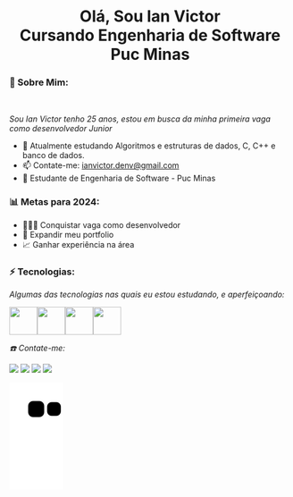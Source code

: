 <h1 align="center"> Olá, Sou Ian Victor <br/> Cursando Engenharia de Software Puc Minas </h1>

### 🐼 Sobre Mim: 

<br/>

*Sou Ian Victor tenho 25 anos, estou em busca da minha primeira vaga como desenvolvedor Junior* 

* 🌱 Atualmente estudando Algoritmos e estruturas de dados, C, C++ e banco de dados.
* 📫 Contate-me: ianvictor.denv@gmail.com
* 🚀 Estudante de Engenharia de Software - Puc Minas

### 📊 Metas para 2024:

* 👨🏼‍💻 Conquistar vaga como desenvolvedor
* 📂 Expandir meu portfolio
* 📈 Ganhar experiência na área 

### ⚡ Tecnologias:

*Algumas das tecnologias nas quais eu estou estudando, e aperfeiçoando:*

<div style="display:flex">
 
 
<img width="50px" height="50px" src="https://cdn.jsdelivr.net/gh/devicons/devicon/icons/git/git-original.svg" />
<img width="50px" height="50px" src="https://cdn.jsdelivr.net/gh/devicons/devicon/icons/github/github-original.svg" />
<img width="50px" height="50px" src="https://cdn.jsdelivr.net/npm/simple-icons@3.13.0/icons/html5.svg" />
<img width="50px" height="50px" src="https://cdn.jsdelivr.net/npm/simple-icons@3.13.0/icons/css3.svg" />   
</div>


*☎️ Contate-me:*

<div>
  <a href="https://www.linkedin.com/in/ianvictordenv/" target="_blank"><img src="https://img.shields.io/badge/-LinkedIn-%230077B5?style=for-the-badge&logo=linkedin&logoColor=white" target="_blank"></a>
  <a href="https://api.whatsapp.com/send?phone=5531972284565&text=Ol%C3%A1%2C%20estou%20entrando%20em%20contato%20com%20voc%C3%AA!!" target="_blank"><img src="https://img.shields.io/badge/WhatsApp-25D366?style=for-the-badge&logo=whatsapp&logoColor=white" target="_blank"></a>
  <a href = "mailto:ianvictor.denv@gmail.com"><img src="https://img.shields.io/badge/-Gmail-%23333?style=for-the-badge&logo=gmail&logoColor=white" target="_blank"></a>
  <a href="https://www.instagram.com/ianvicttor.dev/" target="_blank"><img src="https://img.shields.io/badge/-Instagram-%23E4405F?style=for-the-badge&logo=instagram&logoColor=white" target="_blank"></a>
</div>


![snake gif](https://github.com/ianvicttordev/ianvicttordev/blob/output/github-contribution-grid-snake.svg)
